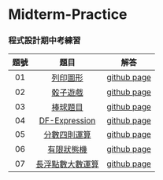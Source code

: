# Midterm-Practice

### 程式設計期中考練習

題號 | 題目 | 解答 |
|:--------:|:-------:|:--------:|
| 01 | [列印圖形](/01/README.md) | [github page](/01) |
| 02 | [骰子遊戲](/02/README.md) | [github page](/02) |
| 03 | [棒球題目](/03/README.md) | [github page](/03) |
| 04 | [DF-Expression](/04/README.md) | [github page](/04) |
| 05 | [分數四則運算](/05/README.md) | [github page](/05) |
| 06 | [有限狀態機](/06/README.md) | [github page](/06) |
| 07 | [長浮點數大數運算](/07/README.md) | [github page](/07) |
